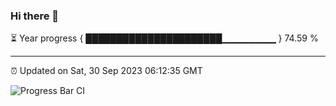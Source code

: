 ### Hi there 👋

⏳ Year progress { ██████████████████████▁▁▁▁▁▁▁▁ } 74.59 %

---

⏰ Updated on Sat, 30 Sep 2023 06:12:35 GMT

![Progress Bar CI](https://github.com/liununu/liununu/workflows/Progress%20Bar%20CI/badge.svg)
